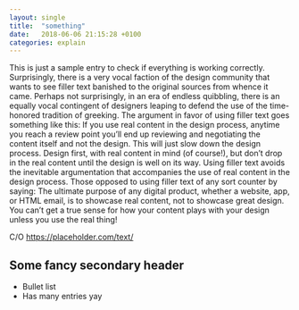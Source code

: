```yaml
---
layout: single
title:  "something"
date:   2018-06-06 21:15:28 +0100
categories: explain
---
```


This is just a sample entry to check if everything is working correctly. Surprisingly, there is a very vocal faction of the design community that wants to see filler text banished to the original sources from whence it came. Perhaps not surprisingly, in an era of endless quibbling, there is an equally vocal contingent of designers leaping to defend the use of the time-honored tradition of greeking. The argument in favor of using filler text goes something like this: If you use real content in the design process, anytime you reach a review point you’ll end up reviewing and negotiating the content itself and not the design. This will just slow down the design process. Design first, with real content in mind (of course!), but don’t drop in the real content until the design is well on its way. Using filler text avoids the inevitable argumentation that accompanies the use of real content in the design process. Those opposed to using filler text of any sort counter by saying: The ultimate purpose of any digital product, whether a website, app, or HTML email, is to showcase real content, not to showcase great design. You can’t get a true sense for how your content plays with your design unless you use the real thing!

C/O https://placeholder.com/text/

## Some fancy secondary header 

- Bullet list
- Has many entries yay 


